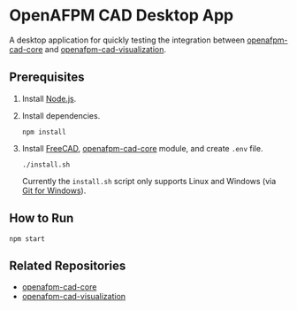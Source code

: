 # OpenAFPM CAD Desktop App

A desktop application for quickly testing the integration between [openafpm-cad-core](https://github.com/gbroques/openafpm-cad-core) and [openafpm-cad-visualization](https://github.com/gbroques/openafpm-cad-visualization).

## Prerequisites
1. Install [Node.js](https://nodejs.org/en/).
2. Install dependencies.

       npm install

3. Install [FreeCAD](https://github.com/FreeCAD/FreeCAD/releases/tag/0.20), [openafpm-cad-core](https://github.com/gbroques/openafpm-cad-core) module, and create `.env` file.

       ./install.sh

    Currently the `install.sh` script only supports Linux and Windows (via [Git for Windows](https://gitforwindows.org/)).

## How to Run

    npm start

## Related Repositories

* [openafpm-cad-core](https://github.com/gbroques/openafpm-cad-core)
* [openafpm-cad-visualization](https://github.com/gbroques/openafpm-cad-visualization)
